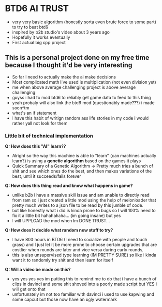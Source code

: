 # BTD6 AI TRUST

- very very basic algorithm (honestly sorta even brute force to some part) to try to beat btd6
- inspired by b2b studio's video about 3 years ago
- Hopefully it works eventually
- First actual big cpp project

## This is a personal project done on my free time because I thought it'd be very interesting
- So far I need to actually make the ai make decisions
- Most complicated math I've used is multiplication (not even division yet)
- me when above average challenging project is above average challenging
- guyss i had to mod btd6 to reliably get game data to feed to this thing
- yeah probaly will also link the btd6 mod (questionably made???) i made soon^tm
- what's an if statement
- I have this habit of writign random ass life stories in my code i would rather yall not look for them



### Little bit of technical implementation

**Q: How does this "AI" learn??**  
- Alright so the way this machine is able to "learn" (can machines actually learn?) is using a **genetic algorithm** based on the games it plays  
- Quick Summary of a Genetic Algorithm -> Pretty much tries a bunch of shit and see which ones do the best, and then makes variations of the best, until it succeeds/fails forever

**Q: How does this thing read and know what happens in game?**  
- unlike b2b i have a massive skill issue and am unable to directly read from ram so i just created a little mod using the help of melonloader that pretty much writes to a json file to be read by this jumble of code.  
- but like honestly what i did is kinda prone to bugs so I will 100% need to fix it a little bit hahahahaha... (im going insane) but yes
- I will UPPLOAD the mod when Im DONE TRUST...

**Q: How does it decide what random new stuff to try?**  
- I have 800 hours in BTD6 (I need to socialize with people and touch grass) and I just let it be more prone to choose certain upgrades that are costlier when rounds are later and vice versa during early rounds, 
- this is also unsupervised type learning (IM PRETTY SURE) so like i kinda want it to randomly try shit and then learn for itself

**Q: Will a video be made on this?**
- yes yes yes yes im putting this to remind me to do that i have a bunch of clips in davinci and some shit shoved into a poorly made script but YES i will get onto that
- unfortunately im not too familiar with davinci i used to use kapwing and some capcut but those now have an ugly watermark
